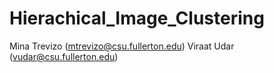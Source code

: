 # Hierachical_Image_Clustering
Mina Trevizo (mtrevizo@csu.fullerton.edu)
Viraat Udar (vudar@csu.fullerton.edu)
